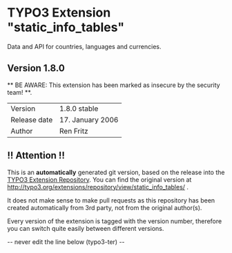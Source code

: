# TYPO3 Extension "static_info_tables"
Data and API for countries, languages and currencies.

## Version 1.8.0
** BE AWARE: This extension has been marked as insecure by the security team! **.



<table>
	<tr><td>Version</td><td>1.8.0 stable</td></tr>
	<tr><td>Release date</td><td>17. January 2006</td></tr>
	<tr><td>Author</td><td>Ren Fritz</td></tr>
</table>

## !! Attention !!
This is an **automatically** generated git version, based on the release into the [TYPO3 Extension Repository](http://www.typo3.org/extensions/).
You can find the original version at http://typo3.org/extensions/repository/view/static_info_tables/ .

It does not make sense to make pull requests as this repository has been created automatically from 3rd party, not from the original author(s).

Every version of the extension is tagged with the version number, therefore you can switch quite easily between different versions.


-- never edit the line below (typo3-ter) --